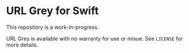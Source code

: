 # URL Grey for Swift

This repository is a work-in-progress.

URL Grey is available with no warranty for use or misue. See `LICENSE` for more
details.
